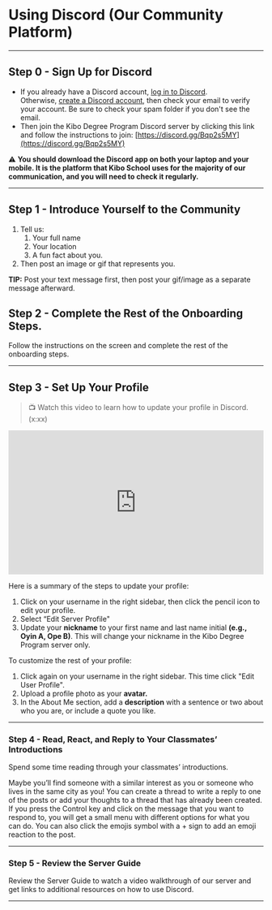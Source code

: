 # Using Discord (Our Community Platform)

---

## Step 0 - Sign Up for Discord

- If you already have a Discord account, [log in to Discord](https://discord.com/login). Otherwise, [create a Discord account](https://discord.com/register?redirect_to=%2Flogin), then check your email to verify your account. Be sure to check your spam folder if you don't see the email.
- Then join the Kibo Degree Program Discord server by clicking this link and follow the instructions to join: [https://discord.gg/Bqp2s5MY](https://discord.gg/Bqp2s5MY)

<aside>
    
⚠️ **You should download the Discord app on both your laptop and your mobile. It is the platform that Kibo School uses for the majority of our communication, and you will need to check it regularly.**

</aside>

---

## Step 1 - Introduce Yourself to the Community

1. Tell us: 
    1. Your full name
    2. Your location
    3. A fun fact about you.
2. Then post an image or gif that represents you.

**TIP:** Post your text message first, then post your gif/image as a separate message afterward.


## Step 2 - Complete the Rest of the Onboarding Steps.

Follow the instructions on the screen and complete the rest of the onboarding steps.

---

## Step 3 - Set Up Your Profile

> 📺 Watch this video to learn how to update your profile in Discord. (x:xx)

<div style="position: relative; padding-bottom: 56.25%; height: 0;"><iframe src="https://www.youtube.com/embed/AOU9ODzPsNc" title="YouTube video player" frameborder="0" allow="accelerometer; autoplay; clipboard-write; encrypted-media; gyroscope; picture-in-picture" allowfullscreen style="position: absolute; top: 0; left: 0; width: 100%; height: 100%;"></iframe></div>  

Here is a summary of the steps to update your profile:

1. Click on your username in the right sidebar, then click the pencil icon to edit your profile.
2. Select “Edit Server Profile"
3. Update your **nickname** to your first name and last name initial **(e.g., Oyin A, Ope B)**. This will change your nickname in the Kibo Degree Program server only.

To customize the rest of your profile:

1. Click again on your username in the right sidebar. This time click "Edit User Profile".
2. Upload a profile photo as your **avatar.**
3. In the About Me section, add a **description** with a sentence or two about who you are, or include a quote you like.

---

### Step 4 - Read, React, and Reply to Your Classmates’ Introductions

Spend some time reading through your classmates’ introductions. 

Maybe you’ll find someone with a similar interest as you or someone who lives in the same city as you! You can create a thread to write a reply to one of the posts or add your thoughts to a thread that has already been created. If you press the Control key and click on the message that you want to respond to, you will get a small menu with different options for what you can do. You can also click the emojis symbol with a + sign to add an emoji reaction to the post.

---

### Step 5 - Review the Server Guide 

Review the Server Guide to watch a video walkthrough of our server and get links to additional resources on how to use Discord.

---
